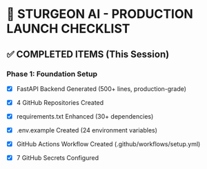 # 🚀 STURGEON AI - PRODUCTION LAUNCH CHECKLIST

## ✅ COMPLETED ITEMS (This Session)

### Phase 1: Foundation Setup
- [x] FastAPI Backend Generated (500+ lines, production-grade)
- [x] 4 GitHub Repositories Created
- [x] requirements.txt Enhanced (30+ dependencies)
- [x] .env.example Created (24 environment variables)
- [x] GitHub Actions Workflow Created (.github/workflows/setup.yml)
- [x] 7 GitHub Secrets Configured

